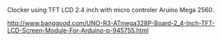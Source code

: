 Clocker using TFT LCD 2.4 inch with micro controler Aruino Mega 2560.

http://www.banggood.com/UNO-R3-ATmega328P-Board-2_4-Inch-TFT-LCD-Screen-Module-For-Arduino-p-945755.html


